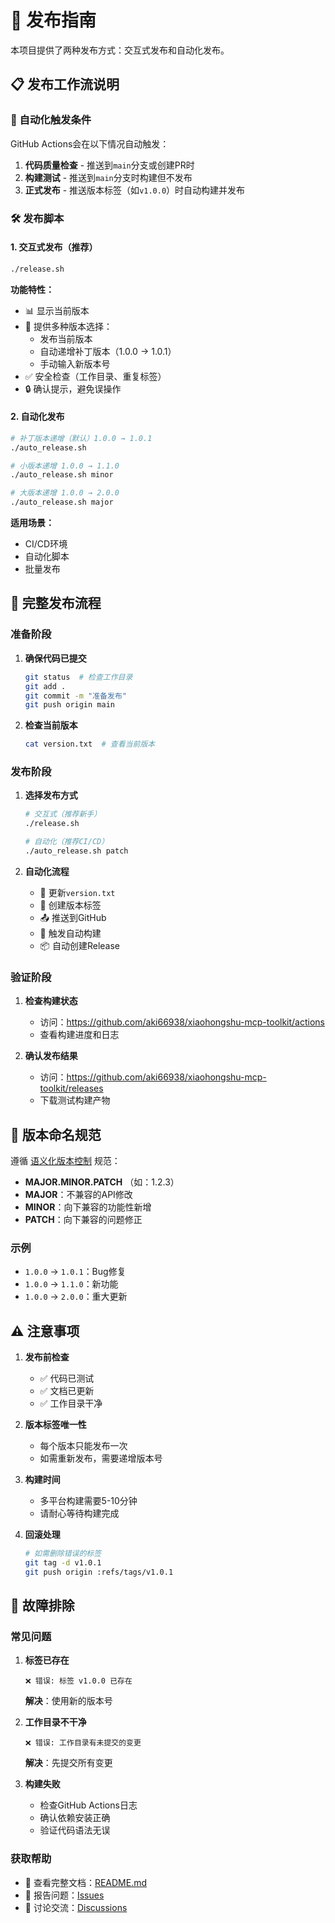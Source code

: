 # 🚀 发布指南

本项目提供了两种发布方式：交互式发布和自动化发布。

## 📋 发布工作流说明

### 🤖 自动化触发条件

GitHub Actions会在以下情况自动触发：

1. **代码质量检查** - 推送到`main`分支或创建PR时
2. **构建测试** - 推送到`main`分支时构建但不发布
3. **正式发布** - 推送版本标签（如`v1.0.0`）时自动构建并发布

### 🛠️ 发布脚本

#### 1. 交互式发布（推荐）
```bash
./release.sh
```

**功能特性：**
- 📊 显示当前版本
- 🔢 提供多种版本选择：
  - 发布当前版本
  - 自动递增补丁版本（1.0.0 → 1.0.1）
  - 手动输入新版本号
- ✅ 安全检查（工作目录、重复标签）
- 🔒 确认提示，避免误操作

#### 2. 自动化发布
```bash
# 补丁版本递增（默认）1.0.0 → 1.0.1
./auto_release.sh

# 小版本递增 1.0.0 → 1.1.0  
./auto_release.sh minor

# 大版本递增 1.0.0 → 2.0.0
./auto_release.sh major
```

**适用场景：**
- CI/CD环境
- 自动化脚本
- 批量发布

## 🔄 完整发布流程

### 准备阶段
1. **确保代码已提交**
   ```bash
   git status  # 检查工作目录
   git add .
   git commit -m "准备发布"
   git push origin main
   ```

2. **检查当前版本**
   ```bash
   cat version.txt  # 查看当前版本
   ```

### 发布阶段
1. **选择发布方式**
   ```bash
   # 交互式（推荐新手）
   ./release.sh
   
   # 自动化（推荐CI/CD）
   ./auto_release.sh patch
   ```

2. **自动化流程**
   - 📝 更新`version.txt`
   - 🔖 创建版本标签
   - 📤 推送到GitHub
   - 🤖 触发自动构建
   - 📦 自动创建Release

### 验证阶段
1. **检查构建状态**
   - 访问：https://github.com/aki66938/xiaohongshu-mcp-toolkit/actions
   - 查看构建进度和日志

2. **确认发布结果**
   - 访问：https://github.com/aki66938/xiaohongshu-mcp-toolkit/releases
   - 下载测试构建产物

## 🎯 版本命名规范

遵循 [语义化版本控制](https://semver.org/lang/zh-CN/) 规范：

- **MAJOR.MINOR.PATCH** （如：1.2.3）
- **MAJOR**：不兼容的API修改
- **MINOR**：向下兼容的功能性新增
- **PATCH**：向下兼容的问题修正

### 示例
- `1.0.0` → `1.0.1`：Bug修复
- `1.0.0` → `1.1.0`：新功能
- `1.0.0` → `2.0.0`：重大更新

## ⚠️ 注意事项

1. **发布前检查**
   - ✅ 代码已测试
   - ✅ 文档已更新
   - ✅ 工作目录干净

2. **版本标签唯一性**
   - 每个版本只能发布一次
   - 如需重新发布，需要递增版本号

3. **构建时间**
   - 多平台构建需要5-10分钟
   - 请耐心等待构建完成

4. **回滚处理**
   ```bash
   # 如需删除错误的标签
   git tag -d v1.0.1
   git push origin :refs/tags/v1.0.1
   ```

## 🔧 故障排除

### 常见问题

1. **标签已存在**
   ```
   ❌ 错误: 标签 v1.0.0 已存在
   ```
   **解决**：使用新的版本号

2. **工作目录不干净**
   ```
   ❌ 错误: 工作目录有未提交的变更
   ```
   **解决**：先提交所有变更

3. **构建失败**
   - 检查GitHub Actions日志
   - 确认依赖安装正确
   - 验证代码语法无误

### 获取帮助

- 📖 查看完整文档：[README.md](README.md)
- 🐛 报告问题：[Issues](https://github.com/aki66938/xiaohongshu-mcp-toolkit/issues)
- 💬 讨论交流：[Discussions](https://github.com/aki66938/xiaohongshu-mcp-toolkit/discussions) 